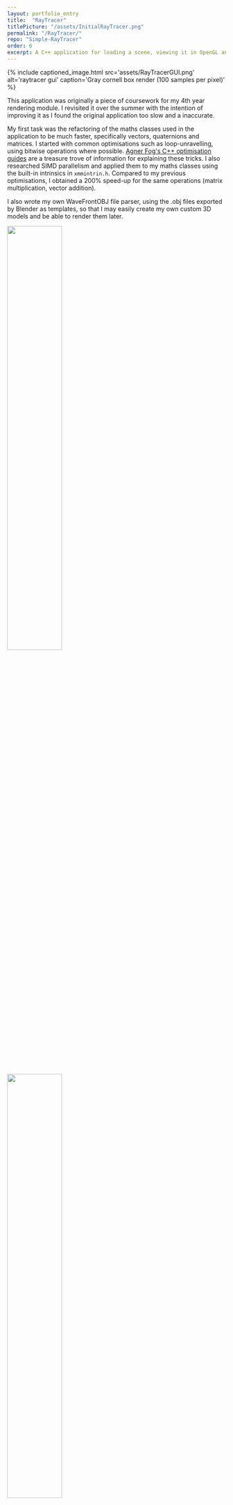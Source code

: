 ```yaml
---
layout: portfolio_entry
title:  "RayTracer"
titlePicture: "/assets/InitialRayTracer.png"
permalink: "/RayTracer/"
repo: "Simple-RayTracer"
order: 6
excerpt: A C++ application for loading a scene, viewing it in OpenGL and saving a ray traced render to an image.
---
```

<!-- main content -->
{% include captioned_image.html src='assets/RayTracerGUI.png' alt='raytracer gui' caption='Gray cornell box render (100 samples per pixel)' %}

This application was originally a piece of coursework for my 4th year rendering module. I revisited it over the summer with the intention of improving it as I found the original application too slow and a inaccurate.

My first task was the refactoring of the maths classes used in the application to be much faster, specifically vectors, quaternions and matrices. I started with common optimisations such as loop-unravelling, using bitwise operations where possible. [Agner Fog's C++ optimisation guides][agner] are a treasure trove of information for explaining these tricks.
I also researched SIMD parallelism and applied them to my maths classes using the built-in intrinsics in <code class="language-cpp">xmmintrin.h</code>. Compared to my previous optimisations, I obtained a 200% speed-up for the same operations (matrix multiplication, vector addition).

I also wrote my own WaveFrontOBJ file parser, using the .obj files exported by Blender as templates, so that I may easily create my own custom 3D models and be able to render them later.

<div class="flex-wrapper">
<img src="{{site.url}}/assets/correctUVs.png" style="width: 50%;">
<img src="{{site.url}}/assets/directions.png" style="width: 50%;">
<img src="{{site.url}}/assets/normals.png" style="width: 50%;">
<em>Clockwise: correct UVs, random directions, normals</em>
</div>

Once I could raytrace objects, I migrated from a Linux to Windows development environment to use Visual Studio and modern OpenGL features (the coursework used OpenGL 1.1).
To manage third party libraries, I learnt to use CMake to manage my project and wrote a script to generate a Visual Studio solutions.

Taking inspiration from the fantastic [Physically Based Rendering: From Theory To Implementation][pbr], I've created a custom scene format for loading geometric primitives which can be viewed rendered in OpenGL and raytraced to an image file.

This is still work in progress and as you may see from the first image, there are some issues still to be resolved (notice the white spot in the top left corner of the image).
However, I intend to fix these and add more features namely:
- a better material system for volumetric rendering
- multithreading, by creating a thread safe stack of image pixel jobs that threads will pop once it's colour has been computed
- Bounding Volume Hierarchies (BVH) and experiment with different Sufrace Area Heuristics (SAH).

So far this has been a really fun project and I love adding more to it whenever can.

[agner]:https://www.agner.org/optimize/#manuals
[pbr]:https://www.pbr-book.org/
